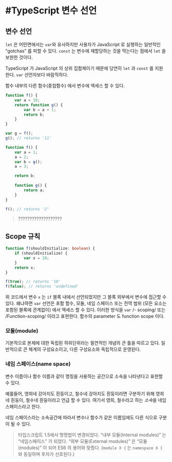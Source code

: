 # #TypeScript 변수 선언
## 변수 선언
`let` 은 어떤면에서는 	`var`와 유사하지만 사용자가 JavaScript 로 실행하는 일반적인 “gotchas” 를 피할 수 있다.
`const` 는 변수에 재할당하는 것을 막는다는 점에서 `let` 을 보완한 것이다.

TypeScript 가 JavaScript 의 상위 집합체이기 때문에 당연히 `let` 과 `const` 를 지원한다.
`var` 선언자보다 바람직하다.

함수 내부의 다른 함수(중첩함수) 에서 변수에 엑세스 할 수 있다.

```typescript
function f() {
	var a = 10;
	return function g() {
		var b = a + 1;
		return b;
	}
}

var g = f();
g(); // returns '11'
```

```typescript
function f() {
	var a = 1;
	a = 2;
	var b = g();
	a = 3;

	return b;
	
	function g() {
		return a;
	}
}

f(); // returns '2'
```

> ???????????????????

## Scope 규칙
```typescript
function f(shouldInitialize: boolean) {
	if (shouldInitialize) {
		var x = 10;
	}
	return x;
}

f(true); // returns '10'
f(false); // returns 'undefined'
```

위 코드에서 변수 `x` 는 `if` 블록 내에서 선언되었지만 그 블록 외부에서 변수에 접근할 수 있다.
왜냐하면 `var` 선언은 포함 함수, 모듈, 네임 스페이스 또는 전역 범위 (모든 요소는 포함된 블록에 관계없이) 에서 액세스 할 수 있다.
이러한 방식을 `var` /- scoping/ 또는 /Function-scoping/ 이라고 표현한다.
함수의 parameter 도 function scope 이다.



### 모듈(module)
기본적으로 본체에 대한 독립된 하위단위라는 필연적인 개념의 큰 틀을 따르고 있다.
일반적으로 큰 체계의 구성요소이고, 다른 구성요소와 독립적으로 운영된다.

### 네임 스페이스(name space)
변수 이름이나 함수 이름과 같이 명칭을 사용하는 공간으로 소속을 나타낸다고 표현할 수 있다.

예를들어, 영희네 강아지도 흰둥이고, 철수네 강아지도 흰둥이라면 구분하기 위해 영희네 흰둥이, 철수네 흰둥이라고 언급 할 수 있다.
여기서 영희, 철수라고 하는 *소속*을 네임 스페이스라고 한다.

네임 스페이스라는 소속공간에 따라서 변수나 함수가 같은 이름임에도 다른 식으로 구분이 될 수 있다.

> 타입스크립트 1.5에서 명명법이 변경되었다.
> “내부 모듈(Internal modules)” 는 “네임스페이스” 가 되었다.
> “외부 모듈(External modules)” 은 “모듈(modules)” 이 되어 ES6 의 용어와 맞췄다.
> (`module X {` 는 `namespace X {` 와 동일하며 후자가 선호된다.)










